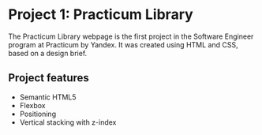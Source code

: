 # Project 1: Practicum Library

The Practicum Library webpage is the first project in the Software Engineer program at Practicum by Yandex. It was created using HTML and CSS, based on a design brief.

## Project features

- Semantic HTML5
- Flexbox
- Positioning
- Vertical stacking with z-index
